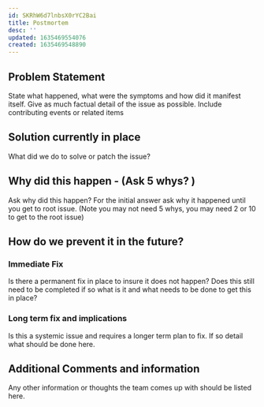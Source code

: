 ```yaml
---
id: SKRhW6d7lnbsX0rYC2Bai
title: Postmortem
desc: ''
updated: 1635469554076
created: 1635469548890
---
```

## Problem Statement
State what happened, what were the symptoms and how did it manifest itself. Give as much factual detail of the issue as possible. Include contributing events or related items

## Solution currently in place
What did we do to solve or patch the issue?

## Why did this happen - (Ask 5 whys? )
Ask why did this happen? For the initial answer ask why it happened until you get to root issue. (Note you may not need 5 whys, you may need 2 or 10 to get to the root issue)

## How do we prevent it in the future?

### Immediate Fix
Is there a permanent fix in place to insure it does not happen?  Does this still need to be completed if so what is it and what needs to be done to get this in place?

### Long term fix and implications
Is this a systemic issue and requires a longer term plan to fix. If so detail what should be done here.

## Additional Comments and information
Any other information or thoughts the team comes up with should be listed here.


